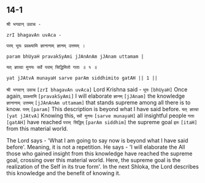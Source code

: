 ## 14-1


```shloka-sa
श्री भगवान् उवाच -
```
```shloka-sa-hk
zrI bhagavAn uvAca -
```
```shloka-sa
परम् भूयः प्रवक्ष्यामि ज्ञानानाम् ज्ञानम् उत्तमम् ।
```
```shloka-sa-hk
param bhUyaH pravakSyAmi jJAnAnAm jJAnam uttamam |
```
```shloka-sa
यत् ज्ञात्वा मुनयः सर्वे पराम् सिद्धिमितो गताः ॥ १ ॥
```
```shloka-sa-hk
yat jJAtvA munayaH sarve parAm siddhimito gatAH || 1 ||
```

`श्री भगवान् उवाच` `[zrI bhagavAn uvAca]` Lord Krishna said - `भूयः` `[bhUyaH]` Once again, `प्रवक्ष्यामि` `[pravakSyAmi]` I will elaborate `ज्ञानम्` `[jJAnam]` the knowledge `ज्ञानानाम् उत्तमम्` `[jJAnAnAm uttamam]` that stands supreme among all there is to know. `परम्` `[param]` This description is beyond what I have said before. `यत् ज्ञात्वा` `[yat jJAtvA]` Knowing this, `सर्वे मुनयः` `[sarve munayaH]` all insightful people `गताः` `[gatAH]` have reached `पराम् सिद्धिम्` `[parAm siddhim]` the supreme goal `इतः` `[itaH]` from this material world.

The Lord says - 'What I am going to say now is beyond what I have said before'. Meaning, it is not a repetition. 
He says - 'I will elaborate the 
All those who gained insight from this knowledge have reached the supreme goal, crossing over this material world. Here, the supreme goal is the realization of the Self in its true form'.
In the next Shloka, the Lord describes this knowledge and the benefit of knowing it.

